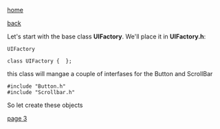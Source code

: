 [home](./page01.md)

[back](./page01.md)

Let's start with the base class **UIFactory**. We'll place it in **UIFactory.h**:

```
UIFactory
```


```
class UIFactory {  };
```

this class will mangae a couple of interfases for the Button and ScrollBar

```
#include "Button.h"
#include "Scrollbar.h"
```

So let create these objects



[page 3](./page03.md)
